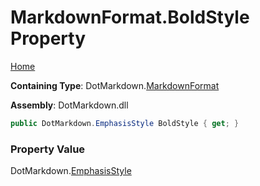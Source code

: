 # MarkdownFormat\.BoldStyle Property

[Home](../../../README.md)

**Containing Type**: DotMarkdown\.[MarkdownFormat](../README.md)

**Assembly**: DotMarkdown\.dll

```csharp
public DotMarkdown.EmphasisStyle BoldStyle { get; }
```

### Property Value

DotMarkdown\.[EmphasisStyle](../../EmphasisStyle/README.md)

